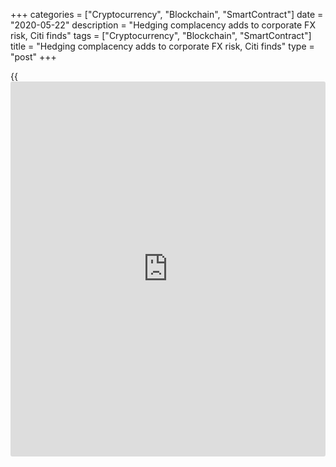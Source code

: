 +++
categories = ["Cryptocurrency", "Blockchain", "SmartContract"]
date = "2020-05-22"
description = "Hedging complacency adds to corporate FX risk, Citi finds"
tags = ["Cryptocurrency", "Blockchain", "SmartContract"]
title = "Hedging complacency adds to corporate FX risk, Citi finds"
type = "post"
+++

{{<iframe id="large-banner" src="https://www.bounty.group/#slide=3.0" width="100%" height="600" scrolling="no" style="border: 0px solid rgb(216, 221, 230); border-radius: 3px;">}}

#  Hedging complacency adds to corporate FX risk, Citi finds

COPYING AND DISTRIBUTING ARE PROHIBITED WITHOUT PERMISSION OF THE
PUBLISHER: [ SContreras@Euromoney.com][1]

By:  Paul Golden  Published on:  Monday, July 22, 2019

Citi’s latest global corporate benchmarking survey shows that companies
are worryingly complacent about their potential exposure to emerging
market currencies and remain reliant on manual processes to manage risk.

![Risk_780][2]

Emerging markets are a growth sweet spot for many corporates. But
concerns around economic stagnation and trade relations have weighed
heavily on emerging market currencies as the US and China continue to
butt heads over tariffs.

In this context it might be expected that corporates operating in
emerging markets would have a distinct market [hedging [policy](https://www.fintechee.com/policy/)][3] for
currencies outside the G10 group of nations. Yet although more than 80%
of respondents to Citi’s recent global corporate benchmarking survey
reported having exposures to emerging market currencies, a similar
percentage admitted that they didn’t differentiate between emerging
market and developed market hedging practices.

![Jaya Dutt 160x186][4]  
  
---  
  
 _Jaya Dutt, Citi_  
  
Jaya Dutt, global head of risk management solutions for corporate FX at
[Citi][5], says that while most of the companies surveyed have an
enterprise resource planning (ERP) or treasury management system (TMS)
in place, integration between these systems is limited and risk
management processes remain largely manual.

“As a consequence they are relying on the hedging policies they already
have in place and are constantly looking to revamp these policies, which
extend across the full breadth of their FX risk,” she says. “This can
lead to capital losses and have a negative impact on loans taken out by
local subsidiaries if risk practices don’t take account of emerging
market currency volatility and liquidity.”

More than 90% of survey respondents have implemented cash-flow
forecasting methodologies to improve visibility into future multi-
currency cash positions and help identify natural offsets and
opportunities for more effective liquidity and currency risk management.
However, almost three in four (72%) rely on manual inputs as part of the
forecasting process.

### Inconsistencies

There are many processes that are still supported manually across
treasury organizations, admits the EMEA head of Citi’s treasury [advisor](https://www.fintechee.com/tutorial-for-forex-trading/expert-advisor/)y
group, Duncan Cole.

“Automation technology is available and affordable, but there are
inconsistencies in deployment,” he says. “Coupled with the fracture in
connectivity between TMS and ERP systems (in some cases multiple ERP
systems) where the underlying commercial flows are, this leads to the
use of manual processes to connect data.”

Almost two thirds of the companies who participated in the survey noted
that their TMS was either not integrated or only partially integrated
with their ERP system, which provides the required underlying business
data to identify risk exposures.

Another area of missed opportunity highlighted in the survey relates to
intercompany netting, where all the subsidiaries in a corporate group
make payments to – and receive payments from – a clearing house or
netting centre for net obligations due from other subsidiaries in the
group. Fewer than half of the companies surveyed by Citi use
intercompany netting.

![Duncan Cole 160x186][6]  
  
---  
  
 _Duncan Cole, Citi_  
  
“Intercompany netting is one of the first steps to driving treasury
efficiency,” says Cole. “Intercompany flows are often a source of noise
when treasury is trying to consolidate its true liquidity exposure
because of manual reconciliation and settlement between subsidiary
companies. Even when a company has deployed intercompany netting – which
we see as being the first step towards creating an in-house bank for
managing FX risk centrally – it often doesn’t include all the
intercompany flows.”

The fact that 9% of respondents to the benchmarking survey didn't have a
formal FX risk management [policy](https://www.fintechee.com/policy/) also seems puzzling.

Erik Johnson, global co-ordinator for CitiFX risk solutions, notes that
for some of these businesses – particularly those which only operate
within their domestic market – FX will have a limited marginal impact,
although he recommends that such companies still have a [policy](https://www.fintechee.com/policy/), if only
to clarify their response to an unexpected event.

One encouraging finding from the survey was that 71% of companies
reviewed their FX risk [policy](https://www.fintechee.com/policy/) at least once a year.

“In the past a review would usually only take place following an
acquisition or a change in the business model,” says Johnson. “We see
increased demand for studies looking at the impact of changes to
volatility on portfolio risk. In a market characterized by low
volatility and heightened geopolitical uncertainty, there is an
opportunity for corporates to take a step back and use informed data and
analytics to [optimize](https://www.fintecher.org/2020/03/17/added-genetic-algorithm-for-trading/) currency risk.”

   1. mailto:SContreras@Euromoney.com
   2. /v-cf0be6df356be1b947dcefe4bd62aeae/Media/images/euromoney/magazine/aug-19-1/Risk_780.jpg
   3. www.euromoney.com/article/b1fftmc1s6fx0l/fx-corporate-hedging-goes-forwards-and-backwards
   4. /v-db18a5d812679da60a8cea805286ae50/Media/images/euromoney/magazine/aug-19-1/Jaya Dutt 160x186.jpg
   5. www.euromoney.com/article/b12kqk2k0rg5pf/citi-special-focus
   6. /v-cd204671e4180b277d4b12a727b4a5ec/Media/images/euromoney/magazine/aug-19-1/Duncan Cole 160x186.jpg